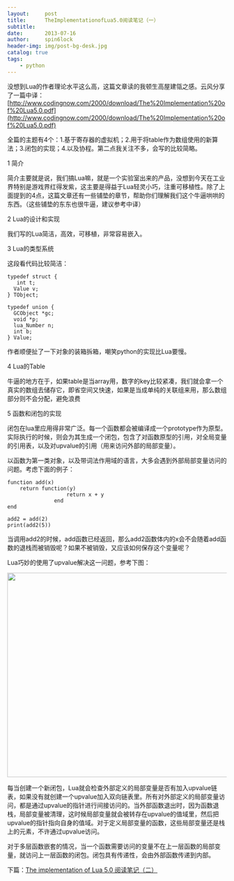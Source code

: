 ```yaml
---
layout:     post
title:      TheImplementationofLua5.0阅读笔记（一）
subtitle:   
date:       2013-07-16
author:     spin6lock
header-img: img/post-bg-desk.jpg
catalog: true
tags:
    - python
---
```

没想到Lua的作者理论水平这么高，这篇文章读的我顿生高屋建瓴之感。云风分享了一篇中译：[http://www.codingnow.com/2000/download/The%20Implementation%20of%20Lua5.0.pdf](http://www.codingnow.com/2000/download/The%20Implementation%20of%20Lua5.0.pdf)

全篇的主题有4个：1.基于寄存器的虚拟机；2.用于将table作为数组使用的新算法；3.闭包的实现；4.以及协程。第二点我关注不多，会写的比较简略。

1 简介

简介主要就是说，我们搞Lua嘛，就是一个实验室出来的产品，没想到今天在工业界特别是游戏界红得发紫，这主要是得益于Lua轻灵小巧，注重可移植性。除了上面提到的4点，这篇文章还有一些铺垫的章节，帮助你们理解我们这个牛逼哄哄的东西。（这些铺垫的东东也很牛逼，建议参考中译）

2 Lua的设计和实现

我们写的Lua简洁，高效，可移植，非常容易嵌入。

3 Lua的类型系统

这段看代码比较简洁：

```
typedef struct {
   int t;
  Value v; 
} TObject;

typedef union {
  GCObject *gc;
  void *p;
  lua_Number n;
  int b;
} Value;
```

作者顺便扯了一下对象的装箱拆箱，嘲笑python的实现比Lua要慢。

4 Lua的Table

牛逼的地方在于，如果table是当array用，数字的key比较紧凑，我们就会拿一个真实的数组去储存它，即省空间又快速，如果是当成单纯的关联组来用，那么数组部分则不会分配，避免浪费

5 函数和闭包的实现

闭包在lua里应用得非常广泛。每一个函数都会被编译成一个prototype作为原型。实际执行的时候，则会为其生成一个闭包，包含了对函数原型的引用，对全局变量的引用表，以及对upvalue的引用（用来访问外部的局部变量）。

以函数为第一类对象，以及带词法作用域的语言，大多会遇到外部局部变量访问的问题。考虑下面的例子：

```
function add(x)
    return function(y)
                   return x + y
               end
end

add2 = add(2)
print(add2(5))
```

当调用add2的时候，add函数已经返回，那么add2函数体内的x会不会随着add函数的退栈而被销毁呢？如果不被销毁，又应该如何保存这个变量呢？

Lua巧妙的使用了upvalue解决这一问题，参考下图：

<img src="http://images.cnitblog.com/blog/90397/201307/16115447-3d58f97b68d044a5aae91c0a2f1c63da.png" alt="" width="648" height="469" />

每当创建一个新闭包，Lua就会检查外部定义的局部变量是否有加入upvalue链表，如果没有就创建一个upvalue加入双向链表里。所有对外部定义的局部变量访问，都是通过upvalue的指针进行间接访问的。当外部函数退出时，因为函数退栈，局部变量被清理，这时候局部变量就会被转存在upvalue的值域里，然后把upvalue的指针指向自身的值域。对于定义局部变量的函数，这些局部变量还是栈上的元素，不许通过upvalue访问。

对于多层函数嵌套的情况，当一个函数需要访问的变量不在上一层函数的局部变量，就访问上一层函数的闭包。闭包具有传递性，会由外部函数传递到内部。

下篇：[The implementation of Lua 5.0 阅读笔记（二）](http://www.cnblogs.com/Lifehacker/p/the_implementation_of_lua5_review_part2.html)
